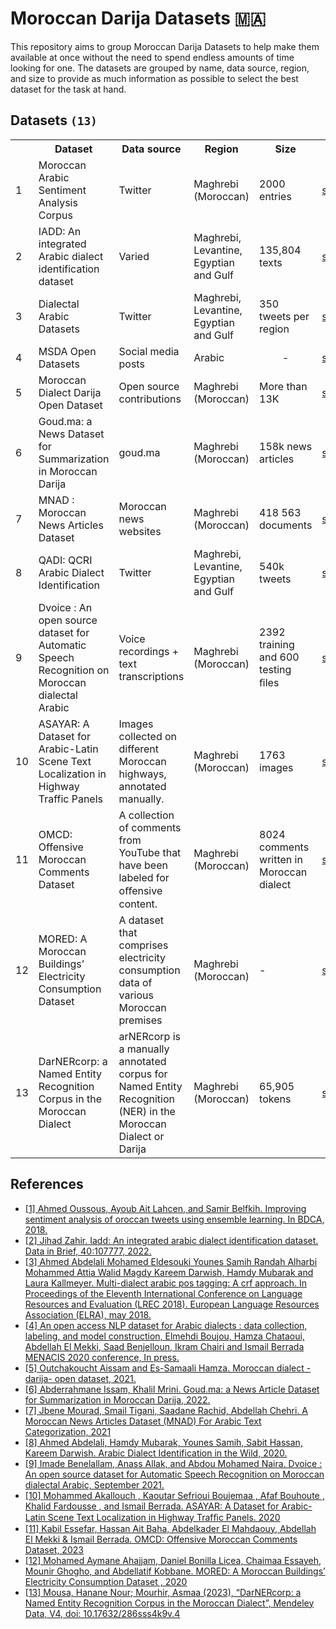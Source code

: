 # Moroccan Darija Datasets :morocco:

This repository aims to group Moroccan Darija Datasets to help make them available at once without the need to spend endless amounts of time looking for one. The datasets are grouped by name, data source, region, and size to provide as much information as possible to select the best dataset for the task at hand.

## Datasets `(13)`

<table>
  <tbody>
    <tr>
      <th></th>
      <th>Dataset</th>
      <th>Data source</th>
      <th>Region</th>
      <th>Size</th>
      <th>Link</th>
      <th>Reference</th>
    </tr>
    <tr>
      <td>1</td>
      <td>Moroccan Arabic Sentiment Analysis Corpus</td>
      <td>Twitter</td>
      <td>Maghrebi (Moroccan)</td>
      <td>2000 entries</td>
      <td><a href="https://github.com/ososs/Arabic-Sentiment-Analysis-corpus/blob/master/MSAC.arff">source</a></td>
      <td><a href="https://www.researchgate.net/publication/327000019_Improving_Sentiment_Analysis_of_Moroccan_Tweets_Using_Ensemble_Learning_Third_International_Conference_BDCA_2018_Kenitra_Morocco_April_4-5_2018_Revised_Selected_Papers">2018 [1]</a>
      </td>
    </tr>
    <tr>
      <td>2</td>
      <td>IADD: An integrated Arabic dialect identification dataset</td>
      <td>
        Varied
<!--         <ul>
          <li>Twitter</li>
          <li>Facebook comments</li>
          <li>Manual transcription from recordings of conversations movies or shows</li>
          <li>Readers’ comments in websites of Arabic news papers</li>
        </ul> -->
      </td>
      <td>Maghrebi, Levantine, Egyptian and Gulf</td>
      <td>135,804 texts</td>
      <td><a href="https://github.com/JihadZa/IADD">source</a></td>
      <td><a href="https://www.sciencedirect.com/science/article/pii/S2352340921010519">2022 [2]</a></td>
    </tr>
    <tr>
      <td>3</td>
      <td>Dialectal Arabic Datasets</td>
      <td>Twitter</td>
      <td>Maghrebi, Levantine, Egyptian and Gulf</td>
      <td>350 tweets per region</td>
      <td><a href="https://github.com/qcri/dialectal_arabic_resources">source</a></td>
      <td><a href="https://aclanthology.org/L18-1015/">2018 [3]</a></td>
    </tr>
    <tr>
      <td>4</td>
      <td>MSDA Open Datasets</td>
      <td>Social media posts</td>
      <td>Arabic</td>
      <td align="center">-</td>
      <td><a href="https://msda.um6p.ma/msda_datasets">source</a></td>
      <td><a href="https://arxiv.org/abs/2102.11000">2020 [4]</a></td>
    </tr>
    <tr>
      <td>5</td>
      <td>Moroccan Dialect Darija Open Dataset</td>
      <td>Open source contributions</td>
      <td>Maghrebi (Moroccan)</td>
      <td>More than 13K </td>
      <td><a href="https://darija-open-dataset.github.io/">source</a></td>
      <td><a href="https://arxiv.org/abs/2103.09687">2021 [5]</a></td>
    </tr>
    <tr>
      <td>6</td>
      <td>Goud.ma: a News Dataset for Summarization in Moroccan Darija</td>
      <td>goud.ma</td>
      <td>Maghrebi (Moroccan)</td>
      <td>158k news articles</td>
      <td><a href="https://github.com/issam9/goud-summarization-dataset">source</a></td>
      <td><a href="https://openreview.net/forum?id=BMVq5MELb9">2022 [6]</a></td>
    </tr>
    <tr>
      <td>7</td>
      <td>MNAD : Moroccan News Articles Dataset</td>
      <td>Moroccan news websites</td>
      <td>Maghrebi (Moroccan)</td>
      <td>418 563 documents</td>
      <td><a href="https://www.kaggle.com/datasets/jmourad100/mnad-moroccan-news-articles-dataset">source</a></td>
      <td><a href="https://ieeexplore.ieee.org/document/9682402">2021 [7]</a></td>
    </tr>
    <tr>
      <td>8</td>
      <td>QADI: QCRI Arabic Dialect Identification</td>
      <td>Twitter</td>
      <td>Maghrebi, Levantine, Egyptian and Gulf</td>
      <td>540k tweets</td>
      <td><a href="https://github.com/qcri/QADI">source</a></td>
      <td><a href="https://arxiv.org/abs/2005.06557">2020 [8]</a></td>
    </tr>
    <tr>
      <td>9</td>
      <td>Dvoice : An open source dataset for Automatic Speech Recognition on Moroccan dialectal Arabic</td>
      <td>Voice recordings + text transcriptions</td>
      <td>Maghrebi (Moroccan)</td>
      <td>2392 training and 600 testing ﬁles</td>
      <td><a href="https://github.com/AIOXLABS/DVoice">source</a></td>
      <td><a href="https://doi.org/10.5281/zenodo.5482551">2021 [9]</a></td>
    </tr>
    <tr>
      <td>10</td>
      <td>ASAYAR: A Dataset for Arabic-Latin Scene Text Localization in Highway Traffic Panels</td>
      <td>Images collected on different Moroccan highways, annotated manually.</td>
      <td>Maghrebi (Moroccan)</td>
      <td>1763 images</td>
      <td><a href="https://vcar.github.io/ASAYAR/">source</a></td>
      <td><a href="https://ieeexplore.ieee.org/abstract/document/9233923">2020 [10]</a></td>
    </tr>
    <tr>
      <td>11</td>
      <td>OMCD: Offensive Moroccan Comments Dataset</td>
      <td>A collection of comments from YouTube that have been labeled for oﬀensive content.</td>
      <td>Maghrebi (Moroccan)</td>
      <td>8024 comments written in Moroccan dialect</td>
      <td><a href="https://github.com/kabilessefar/OMCD-Offensive-Moroccan-Comments-Dataset">source</a></td>
      <td><a href="https://www.researchgate.net/publication/371293556_OMCD_Offensive_Moroccan_Comments_Dataset">2023 [11]</a></td>
    </tr>
    <tr>
      <td>12</td>
      <td>MORED: A Moroccan Buildings’ Electricity Consumption Dataset</td>
      <td>A dataset that comprises electricity consumption data of various Moroccan premises</td>
      <td>Maghrebi (Moroccan)</td>
      <td>-</td>
      <td><a href="https://github.com/MOREDataset/MORED">source</a></td>
      <td><a href="https://www.mdpi.com/931050">2020 [12]</a></td>
    </tr>
    <tr>
      <td>13</td>
      <td>DarNERcorp: a Named Entity Recognition Corpus in the Moroccan Dialect</td>
      <td>arNERcorp is a manually annotated corpus for Named Entity Recognition (NER) in the Moroccan Dialect or Darija</td>
      <td>Maghrebi (Moroccan)</td>
      <td>65,905 tokens</td>
      <td><a href="https://data.mendeley.com/datasets/286sss4k9v/4">source</a></td>
      <td><a href="https://www.sciencedirect.com/science/article/pii/S2352340923003530">2023 [13]</a></td>
    </tr>
  </tbody>
</table>

## References
* [[1] Ahmed Oussous, Ayoub Ait Lahcen, and Samir Belfkih. Improving sentiment analysis of oroccan tweets using ensemble learning. In BDCA, 2018.](https://www.researchgate.net/publication/327000019_Improving_Sentiment_Analysis_of_Moroccan_Tweets_Using_Ensemble_Learning_Third_International_Conference_BDCA_2018_Kenitra_Morocco_April_4-5_2018_Revised_Selected_Papers)
* [[2] Jihad Zahir. Iadd: An integrated arabic dialect identification dataset. Data in Brief, 40:107777, 2022.](https://www.sciencedirect.com/science/article/pii/S2352340921010519)
* [[3] Ahmed Abdelali Mohamed Eldesouki Younes Samih Randah Alharbi Mohammed Attia Walid Magdy Kareem Darwish, Hamdy Mubarak and Laura Kallmeyer. Multi-dialect arabic pos tagging: A crf approach. In Proceedings of the Eleventh International Conference on Language Resources and Evaluation (LREC 2018). European Language Resources Association (ELRA), may 2018.](https://aclanthology.org/L18-1015/)
* [[4] An open access NLP dataset for Arabic dialects : data collection, labeling, and model construction, Elmehdi Boujou, Hamza Chataoui, Abdellah El Mekki, Saad Benjelloun, Ikram Chairi and Ismail Berrada MENACIS 2020 conference, In press.](https://arxiv.org/abs/2102.11000)
* [[5] Outchakoucht Aissam and Es-Samaali Hamza. Moroccan dialect -darija- open dataset, 2021.](https://arxiv.org/abs/2103.09687)
* [[6] Abderrahmane Issam, Khalil Mrini. Goud.ma: a News Article Dataset for Summarization in Moroccan Darija, 2022.](https://openreview.net/forum?id=BMVq5MELb9)
* [[7] Jbene Mourad, Smail Tigani, Saadane Rachid, Abdellah Chehri. A Moroccan News Articles Dataset (MNAD) For Arabic Text Categorization, 2021](https://ieeexplore.ieee.org/document/9682402)
* [[8] Ahmed Abdelali, Hamdy Mubarak, Younes Samih, Sabit Hassan, Kareem Darwish. Arabic Dialect Identification in the Wild, 2020.](https://arxiv.org/abs/2005.06557) 
* [[9] Imade Benelallam, Anass Allak, and Abdou Mohamed Naira. Dvoice : An open source dataset for Automatic Speech Recognition on Moroccan dialectal Arabic, September 2021.](https://doi.org/10.5281/zenodo.5482551)
* [[10] Mohammed Akallouch , Kaoutar Sefrioui Boujemaa , Afaf Bouhoute , Khalid Fardousse , and Ismail Berrada. ASAYAR: A Dataset for Arabic-Latin Scene Text Localization in Highway Trafﬁc Panels. 2020](https://ieeexplore.ieee.org/abstract/document/9233923)
* [[11] Kabil Essefar, Hassan Ait Baha, Abdelkader El Mahdaouy, Abdellah El Mekki & Ismail Berrada. OMCD: Offensive Moroccan Comments Dataset, 2023](https://link.springer.com/article/10.1007/s10579-023-09663-2)
* [[12] Mohamed Aymane Ahajjam, Daniel Bonilla Licea, Chaimaa Essayeh, Mounir Ghogho, and Abdellatif Kobbane. MORED: A Moroccan Buildings’ Electricity Consumption Dataset , 2020](https://www.mdpi.com/931050)
* [[13] Mousa, Hanane Nour; Mourhir, Asmaa (2023), “DarNERcorp: a Named Entity Recognition Corpus in the Moroccan Dialect”, Mendeley Data, V4, doi: 10.17632/286sss4k9v.4](https://data.mendeley.com/datasets/286sss4k9v/4)
